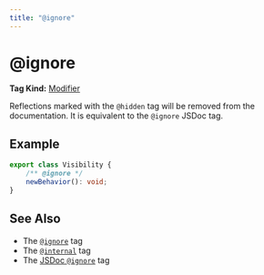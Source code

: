 ```yaml
---
title: "@ignore"
---
```


# @ignore

**Tag Kind:** [Modifier](../tags.md#Modifier-Tags)

Reflections marked with the `@hidden` tag will be removed from the documentation.
It is equivalent to the `@ignore` JSDoc tag.

## Example

```ts
export class Visibility {
    /** @ignore */
    newBehavior(): void;
}
```

## See Also

-   The [`@ignore`](ignore.md) tag
-   The [`@internal`](internal.md) tag
-   The [JSDoc `@ignore`](https://jsdoc.app/tags-ignore.html) tag
